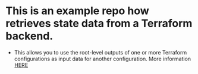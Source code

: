 # This is an example repo how retrieves state data from a Terraform backend. 

- This allows you to use the root-level outputs of one or more Terraform configurations as input data for another configuration. More information [HERE](https://www.terraform.io/docs/providers/terraform/d/remote_state.html)
